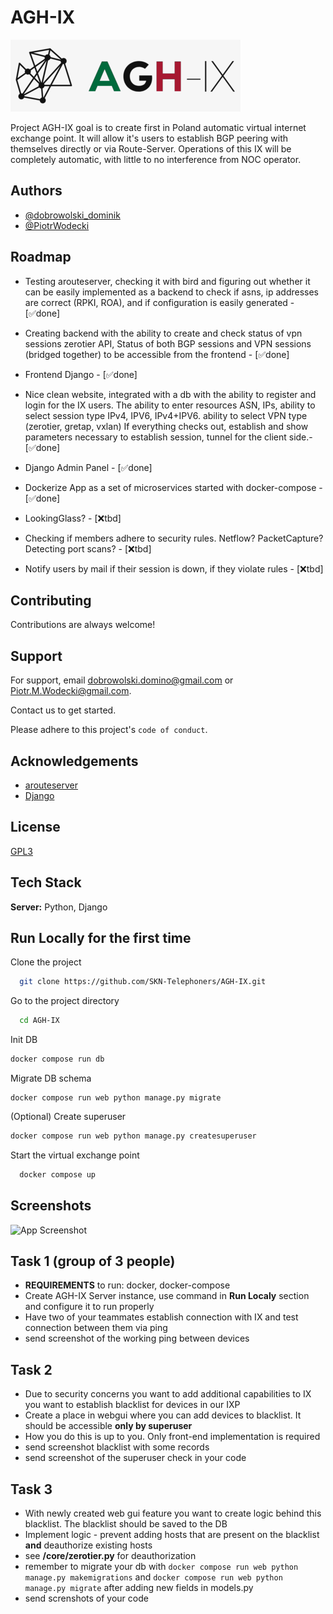 # AGH-IX

![Logo](https://raw.githubusercontent.com/ddominet/METIS-cluster/master/85414462_pazzddezd_logo.png)

Project AGH-IX goal is to create first in Poland automatic virtual internet exchange point. It will allow it's users to establish BGP peering with themselves directly or via Route-Server. Operations of this IX will be completely automatic, with little to no interference from NOC operator.

## Authors

- [@dobrowolski_dominik](https://github.com/ddominet)
- [@PiotrWodecki](https://github.com/PiotrWodecki)


## Roadmap

- Testing arouteserver, checking it with bird and figuring out whether it can be easily implemented as a backend to check if asns, ip addresses are correct (RPKI, ROA), and if configuration is easily generated - [✅done]

- Creating backend with the ability to create and check status of vpn sessions zerotier API, Status of both BGP sessions and VPN sessions (bridged together) to be accessible from the frontend - [✅done]
- Frontend Django - [✅done]
- Nice clean website, integrated with a db with the ability to register and login for the IX users. The ability to enter resources ASN, IPs, ability to select session type IPv4, IPV6, IPv4+IPV6. ability to select VPN type (zerotier, gretap, vxlan) If everything checks out, establish and show parameters necessary to establish session, tunnel for the client side.- [✅done]

- Django Admin Panel - [✅done]

- Dockerize App as a set of microservices started with docker-compose - [✅done]

- LookingGlass? - [❌tbd]

- Checking if members adhere to security rules. Netflow? PacketCapture? Detecting port scans? - [❌tbd]

- Notify users by mail if their session is down, if they violate rules - [❌tbd]



## Contributing

Contributions are always welcome!

## Support

For support, email dobrowolski.domino@gmail.com or Piotr.M.Wodecki@gmail.com.

Contact us to get started.

Please adhere to this project's `code of conduct`.

## Acknowledgements

 - [arouteserver](https://github.com/pierky/arouteserver)
 - [Django](https://github.com/django/django)
## License

[GPL3](https://www.gnu.org/licenses/gpl-3.0.txt)


## Tech Stack

**Server:** Python, Django

## Run Locally for the first time

Clone the project

```bash
  git clone https://github.com/SKN-Telephoners/AGH-IX.git
```

Go to the project directory

```bash
  cd AGH-IX
```

Init DB
```bash
docker compose run db
```

Migrate DB schema
```
docker compose run web python manage.py migrate
```

(Optional) Create superuser
```bash
docker compose run web python manage.py createsuperuser
```

Start the virtual exchange point
```bash  
  docker compose up
```

## Screenshots

![App Screenshot](https://via.placeholder.com/468x300?text=App+Screenshot+Here)



## Task 1 (group of 3 people)
- **REQUIREMENTS** to run: docker, docker-compose
- Create AGH-IX Server instance, use command in **Run Localy** section and configure it to run properly
- Have two of your teammates establish connection with IX and test connection between them via ping
- send screenshot of the working ping between devices

## Task 2
- Due to security concerns you want to add additional capabilities to IX you want to establish blacklist for devices in our IXP
- Create a place in webgui where you can add devices to blacklist. It should be accessible **only by superuser**
- How you do this is up to you. Only front-end implementation is required
- send screenshot blacklist with some records
- send screenshot of the superuser check in your code

## Task 3
- With newly created web gui feature you want to create logic behind this blacklist. The blacklist should be saved to the DB
- Implement logic - prevent adding hosts that are present on the blacklist **and** deauthorize existing hosts
- see **/core/zerotier.py** for deauthorization
- remember to migrate your db with `docker compose run web python manage.py makemigrations` and `docker compose run web python manage.py migrate` after adding new fields in models.py
- send screnshots of your code
